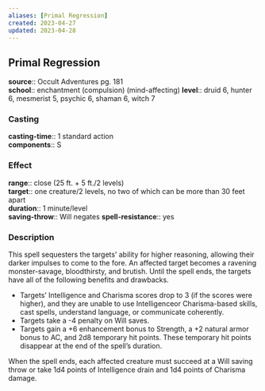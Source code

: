 ```yaml
---
aliases: [Primal Regression]
created: 2023-04-27
updated: 2023-04-28
---
```


## Primal Regression

**source**:: Occult Adventures pg. 181  
**school**:: enchantment (compulsion) (mind-affecting)
**level**:: druid 6, hunter 6, mesmerist 5, psychic 6, shaman 6, witch 7

### Casting

**casting-time**:: 1 standard action  
**components**:: S

### Effect

**range**:: close (25 ft. + 5 ft./2 levels)  
**target**:: one creature/2 levels, no two of which can be more than 30 feet apart  
**duration**:: 1 minute/level  
**saving-throw**:: Will negates
**spell-resistance**:: yes

### Description

This spell sequesters the targets’ ability for higher reasoning, allowing their darker impulses to come to the fore. An affected target becomes a ravening monster-savage, bloodthirsty, and brutish. Until the spell ends, the targets have all of the following benefits and drawbacks.

-   Targets’ Intelligence and Charisma scores drop to 3 (if the scores were higher), and they are unable to use Intelligenceor Charisma-based skills, cast spells, understand language, or communicate coherently.
-   Targets take a -4 penalty on Will saves.
-   Targets gain a +6 enhancement bonus to Strength, a +2 natural armor bonus to AC, and 2d8 temporary hit points. These temporary hit points disappear at the end of the spell’s duration.

When the spell ends, each affected creature must succeed at a Will saving throw or take 1d4 points of Intelligence drain and 1d4 points of Charisma damage.
